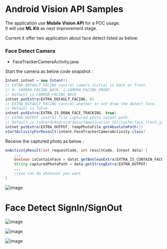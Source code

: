 **Android Vision API Samples**
==========================

The application use **Mobile Vision API** for a POC usage.   
It will use **ML Kit** as next improvement stage.

Current it offer two application about face detect listed as below:

### **Face Detect Camera**

- FaceTrackerCameraActivity.java

Start the camera as below code snapshot :
```java
Intent intnet = new Intent()
// EXTRA_DEFAULT_FACING control camera initial is back or front.   
// 0: CAMERA_FACING_BACK, 1:CAMERA_FACING_FRONT.
// Default is CAMERA_FACING_BACK
intnet.putExtra(EXTRA_DEFAULT_FACING, 0)
// EXTRA_DEFAULT_FACING control whether or not draw the detect face.   
// Default is false
intnet.putExtra(EXTRA_IS_DRAW_FACE_TRACKING, true)
// EXTRA_OUTPUT control file captured photo output path.   
// Default is /sdcard/Android/data/[Application ID]/cache/face_track.jpg
intnet.putExtra(EXTRA_OUTPUT, tempPhotoFile.getAbsolutePath())
startActivityForResoult(intent,FaceTrackerCameraActivity.class)
```  
Receive the captured photo as below :
```java
onActivityResult(int requestCode, int resultCode, Intent data) {
    ...
    boolean isContainFace = datat.getBooleanExtra(EXTRA_IS_CONTAIN_FACE, false)
    String capturedPhotoPath = data.getStringExtra(EXTRA_OUTPUT)
    ... 
    //you can do whatever you want
}
```

![image](https://github.com/YomiRY/android-vision/blob/master/visionSamples/FaceTracker/images/face_track_camera.png)

Face Detect SignIn/SignOut
==========================

![image](https://github.com/YomiRY/android-vision/blob/master/visionSamples/FaceTracker/images/signing_application1.png)

![image](https://github.com/YomiRY/android-vision/blob/master/visionSamples/FaceTracker/images/signing_application2.png)

![image](https://github.com/YomiRY/android-vision/blob/master/visionSamples/FaceTracker/images/signing_application3.png)
